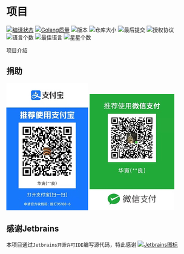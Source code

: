 # 项目
[![编译状态](https://github.ruijc.com:20443/api/badges/pangum/pangu/status.svg)](https://github.ruijc.com:20443/pangum/pangu)
[![Golang质量](https://goreportcard.com/badge/github.com/pangum/pangu)](https://goreportcard.com/report/github.com/pangum/pangu)
![版本](https://img.shields.io/github/go-mod/go-version/pangum/pangu)
![仓库大小](https://img.shields.io/github/repo-size/pangum/pangu)
![最后提交](https://img.shields.io/github/last-commit/pangum/pangu)
![授权协议](https://img.shields.io/github/license/pangum/pangu)
![语言个数](https://img.shields.io/github/languages/count/pangum/pangu)
![最佳语言](https://img.shields.io/github/languages/top/pangum/pangu)
![星星个数](https://img.shields.io/github/stars/pangum/pangu?style=social)

项目介绍

## 捐助

![支持宝](https://github.com/storezhang/donate/raw/master/alipay-small.jpg)
![微信](https://github.com/storezhang/donate/raw/master/weipay-small.jpg)

## 感谢Jetbrains

本项目通过`Jetbrains开源许可IDE`编写源代码，特此感谢
[![Jetbrains图标](https://resources.jetbrains.com/storage/products/company/brand/logos/jb_beam.svg)](https://www.jetbrains.com/?from=pangum/pangu)
